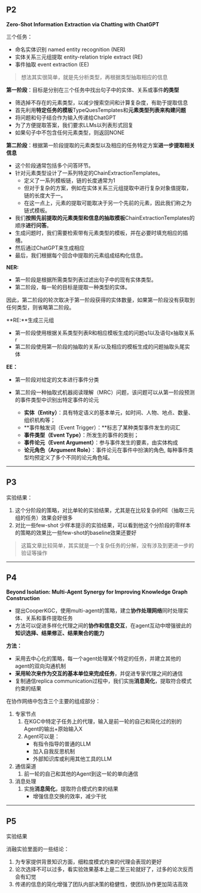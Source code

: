 ## P2

**Zero-Shot Information Extraction via Chatting with ChatGPT**

三个任务：

- 命名实体识别 named entity recognition (NER)
- 实体关系三元组提取 entity-relation triple extract (RE)
- 事件抽取 event extraction (EE)

> 想法其实很简单，就是先分析类型，再根据类型抽取相应的信息

**第一阶段**：目标是分别在三个任务中找出句子中的实体、关系或事件**的类型**

- 筛选掉不存在的元素类型，以减少搜索空间和计算复杂度，有助于提取信息
- 首先利用**特定任务的模板**TypeQuesTemplates和**元素类型列表来构建问题**
- 将问题和句子结合作为输入传递给ChatGPT
- 为了方便提取答案，我们要求LLMs以列表形式回复
- 如果句子中不包含任何元素类型，则返回NONE

**第二阶段**：根据第一阶段提取的元素类型以及相应的任务特定方案**进一步提取相关信息**

- 这个阶段通常包括多个问答环节。
- 针对元素类型设计了一系列特定的ChainExtractionTemplates。
  - 定义了一系列模板链，链的长度通常为1
  - 但对于复杂的方案，例如在实体关系三元组提取中进行复杂对象值提取，链的长度大于一。
  - 在这一点上，元素的提取可能取决于另一个先前的元素，因此我们称之为链式模板。
- 我们**按照先前提取的元素类型和信息的抽取模板**ChainExtractionTemplates的顺序**进行问答**。
- 生成问题时，我们需要检索带有元素类型的模板，并在必要时填充相应的插槽。
- 然后通过ChatGPT来生成相应
- 最后，我们根据每个回合中提取的元素组成结构化信息。

**NER:**

- 第一阶段是根据所需类型列表过滤出句子中的现有实体类型。
- 第二阶段，每一轮的目标是提取一种类型的实体。

因此，第二阶段的轮次取决于第一阶段获得的实体数量，如果第一阶段没有获取到任何类型，则省略第二阶段。

**RE:**生成三元组

- 第一阶段使用根据关系类型列表R和相应模板生成的问题q1以及语句x抽取关系r
- 第二阶段使用第一阶段的抽取的关系r以及相应的模板生成的问题抽取头尾实体

**EE：**

- 第一阶段对给定的文本进行事件分类

- 第二阶段一种抽取式机器阅读理解（MRC）问题，该问题可以从第一阶段预测的事件类型中识别出特定事件的论元

  - **实体（Entity）**：具有特定语义的基本单元，如时间、人物、地点、数量、组织机构等；
  - **事件触发词（Event Trigger）：**标志了某种类型事件发生的词汇
  - **事件类型（Event Type）**：所发生的事件的类别；
  - **事件论元（Event Argument）**：参与事件发生的要素，由实体构成
  - **论元角色（Argument Role）**：事件论元在事件中扮演的角色, 每种事件类型均预定义了多个不同的论元角色域。

---

## P3

实验结果：

1. 这个分阶段的策略，对比单轮的实验结果，尤其是在比较复杂的RE（抽取三元组的任务）效果会好很多
2. 对比一些few-shot 少样本提示的实验结果，可以看到他这个分阶段的零样本的策略的效果比一些few-shot的baseline效果还要好

> 这篇文章比较简单，其实就是一个复杂任务的分解，没有涉及到更进一步的验证等操作

---

## P4

**Beyond Isolation: Multi-Agent Synergy for Improving Knowledge Graph Construction**

- 提出CooperKGC，使用multi-agent的策略，建立**协作处理网络**同时处理实体、关系和事件提取任务
- 方法可以促进多样化代理之间的**协作和信息交互**，在agent互动中增强彼此的**知识选择、结果修正、结果聚合的能力**

**方法：**

- 采用去中心化的策略，每一个agent处理某个特定的任务，并建立其他的agent的双向沟通机制
- **采用轮次来作为交互的基本单位来完成任务**，并促进专家代理之间的通信
- 复制通信replica communication过程中，我们实施**消息简化**，提取符合模式约束的结果

在协作网络中包含三个主要的组成部分：

1. 专家节点
   1. 在KGC中特定子任务上的代理，输入是前一轮的自己和简化过的别的Agent的输出+原始输入X
   2. Agent可以是：
      - 有指令指导的普通的LLM
      - 加入自我反思机制
      - 外部知识库或利用其他工具的LLM
2. 通信渠道
   1. 前一轮的自己和其他的Agent到这一轮的单向通信
3. 消息处理
   1. 实施**消息简化**，提取符合模式约束的结果
      - 增强信息交换的效率，减少干扰

---

## P5

实验结果

消融实验里面的一些结论：

1. 为专家提供背景知识方面，细粒度模式约束的代理会表现的更好
2. 论次选择不可以过多，看实验效果基本上是二至三轮就好了，过多的论次反而会有幻觉
3. 传递的信息的简化增强了团队内部决策的稳健性，使团队协作更加简洁高效












